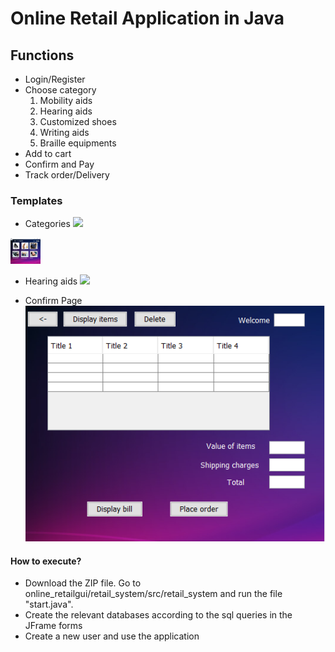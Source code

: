 # Online Retail Application in Java
## Functions

  - Login/Register
  - Choose category
     1. Mobility aids
     2. Hearing aids
     3. Customized shoes
     4. Writing aids
     5. Braille equipments
  - Add to cart
  - Confirm and Pay
  - Track order/Delivery
  
### Templates
  - Categories
![](https://github.com/ssharadhas/online_retailgui/blob/master/images/categories.png=250x250)

<img src="https://github.com/ssharadhas/online_retailgui/blob/master/images/categories.png" width="48">

  - Hearing aids
![](https://github.com/ssharadhas/online_retailgui/blob/master/images/hearingaids.png=250x250)

  - Confirm Page
![](https://github.com/ssharadhas/online_retailgui/blob/master/images/confirm.png?raw=true)
  
#### How to execute?

  - Download the ZIP file. Go to online_retailgui/retail_system/src/retail_system and run the file "start.java". 
  - Create the relevant databases according to the sql queries in the JFrame forms
  - Create a new user and use the application

